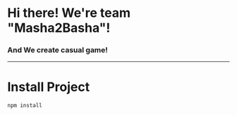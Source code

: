# Hi there! We're team "Masha2Basha"!

### And We create casual game!
---
# Install Project

```npm install```

